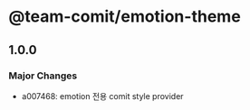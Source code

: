 # @team-comit/emotion-theme

## 1.0.0

### Major Changes

- a007468: emotion 전용 comit style provider
